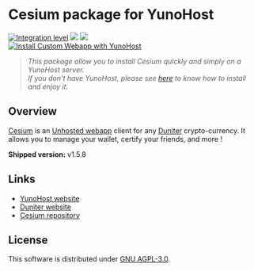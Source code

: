 # Cesium package for YunoHost

[![Integration level](https://dash.yunohost.org/integration/cesium.svg)](https://dash.yunohost.org/appci/app/cesium) ![](https://ci-apps.yunohost.org/ci/badges/cesium.status.svg) ![](https://ci-apps.yunohost.org/ci/badges/cesium.maintain.svg)  
[![Install Custom Webapp with YunoHost](https://install-app.yunohost.org/install-with-yunohost.png)](https://install-app.yunohost.org/?app=cesium)


> *This package allow you to install Cesium quickly and simply on a YunoHost server.  
If you don't have YunoHost, please see [here](https://yunohost.org/#/install) to know how to install and enjoy it.*

## Overview

[Cesium](https://cesium.app) is an [Unhosted webapp](https://unhosted.org) client for any [Duniter](https://duniter.org) crypto-currency.
It allows you to manage your wallet, certify your friends, and more !

**Shipped version:** v1.5.8

## Links

- [YunoHost website](https://yunohost.org)
- [Duniter website](https://duniter.org)
- [Cesium repository](https://github.com/duniter/cesium)

## License

This software is distributed under [GNU AGPL-3.0](https://raw.github.com/duniter/cesium/master/LICENSE).
